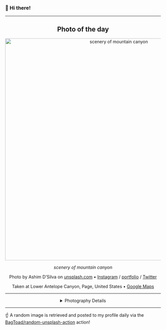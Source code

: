 ### 👋 Hi there!

----
<div align="center">

## Photo of the day
  
  <a href="https://unsplash.com/photos/scenery-of-mountain-canyon-WeYamle9fDM"><img width="720" src="https://images.unsplash.com/photo-1479030160180-b1860951d696?crop=entropy&cs=tinysrgb&fit=max&fm=jpg&ixid=M3w1NTI0NDl8MHwxfHJhbmRvbXx8fHx8fHx8fDE3MTEwODcyMjV8&ixlib=rb-4.0.3&q=80&w=1080" alt="scenery of mountain canyon"></a>
  
  <em>scenery of mountain canyon</em>
  
  <em></em>

  Photo by Ashim D’Silva on [unsplash.com](https://unsplash.com/) • [Instagram](https://instagram.com/randomlies) / [portfolio](https://ashim.myportfolio.com/) / [Twitter](https://twitter.com/randomlies)
  
  Taken at Lower Antelope Canyon, Page, United States • [Google Maps](https://www.google.com/maps/search/?api=1&query=36.903128,-111.4132503)
  
  ---
  
<details>
<summary>Photography Details</summary>
  
| Parameter     | Value |
| ------------- | ----- |
| Camera Model  | X100T |
| Exposure Time | 1/450 |
| Aperture      | 2.0 |
| Focal Length  | 23.0 |
| ISO           | 400 |
| Location      | Lower Antelope Canyon, Page, United States (United States) |
| Coordinates   | Latitude 36.903128, Longitude -111.4132503 |

### Map

```geojson
        {
            "type": "FeatureCollection",
            "features": [
                {
                    "type": "Feature",
                    "properties": {},
                    "geometry": {
                        "coordinates": [
                            -111.4132503,
                            36.903128
                        ],
                        "type": "Point"
                    },
                    "id": 1
                },
                {
                    "type": "Feature",
                    "properties": {},
                    "geometry": {
                        "coordinates": [
                            [
                                -111.1132503,
                                37.203128
                            ],
                            [
                                -111.1132503,
                                36.603128000000005
                            ],
                            [
                                -111.7132503,
                                36.603128000000005
                            ],
                            [
                                -111.7132503,
                                37.203128
                            ],
                            [
                                -111.1132503,
                                37.203128
                            ]
                        ],
                        "type": "LineString"
                    }
                }
            ]
        }
```

</details>

</div>

----

☝️ A random image is retrieved and posted to my profile daily via the [BagToad/random-unsplash-action](https://github.com/BagToad/random-unsplash-action) action!
